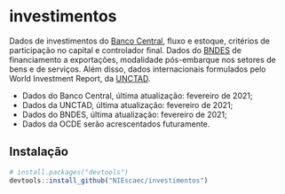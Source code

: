 
<!-- README.md is generated from README.Rmd. Please edit that file -->

# investimentos

Dados de investimentos do [Banco
Central](https://www.bcb.gov.br/estatisticas/tabelasespeciais), fluxo e
estoque, critérios de participação no capital e controlador final. Dados
do
[BNDES](https://www.bndes.gov.br/wps/portal/site/home/transparencia/centraldedownloads)
de financiamento a exportações, modalidade pós-embarque nos setores de
bens e de serviços. Além disso, dados internacionais formulados pelo
World Investment Report, da [UNCTAD](https://unctadstat.unctad.org).

  - Dados do Banco Central, última atualização: fevereiro de 2021;
  - Dados da UNCTAD, última atualização: fevereiro de 2021;
  - Dados do BNDES, última atualização: fevereiro de 2021;
  - Dados da OCDE serão acrescentados futuramente.

## Instalação

``` r
# install.packages("devtools")
devtools::install_github("NIEscaec/investimentos")
```
